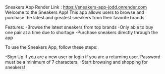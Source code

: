 Sneakers App
Render Link : https://sneakers-app-jodd.onrender.com
Welcome to the Sneakers App! This app allows users to browse and purchase the latest and greatest sneakers from their favorite brands.

Features:
-Browse the latest sneakers from top brands
-Only able to buy one pair at a time due to shortage
-Purchase sneakers directly through the app

To use the Sneakers App, follow these steps:

-Sign Up if you are a new user or login if you are a returning user. Password must be a minimum of 7 characters. 
-Start browsing and shopping for sneakers!

